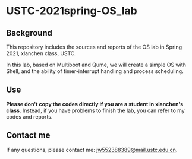 # USTC-2021spring-OS_lab

## Background

This repository includes the sources and reports of the OS lab in Spring 2021, xlanchen class, USTC.

In this lab, based on Multiboot and Qume, we will create a simple OS with Shell, and the ability of timer-interrupt handling and process scheduling.

## Use

**Please don't copy the codes directly if you are a student in xlanchen's class**. Instead, if you have problems to finish the lab, you can refer to my codes and reports.

## Contact me

If any questions, please contact me: jw552388389@mail.ustc.edu.cn.